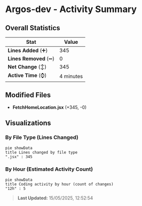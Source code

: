 # Argos-dev - Activity Summary 

## Overall Statistics

| Stat                   | Value                                                             |
| ---------------------- | ----------------------------------------------------------------- |
| **Lines Added** (➕)   | 345                                          |
| **Lines Removed** (➖) | 0                                        |
| **Net Change** (↕)    | 345                |
| **Active Time** (⌚)   | 4 minutes |


## Modified Files
- **FetchHomeLocation.jsx** (+345, -0)

## Visualizations

### By File Type (Lines Changed)

```mermaid
pie showData
title Lines changed by file type
".jsx" : 345
```

### By Hour (Estimated Activity Count)

```mermaid
pie showData
title Coding activity by hour (count of changes)
"12h" : 5
```


> **Last Updated:** 15/05/2025, 12:52:54